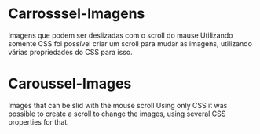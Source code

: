 # Carrosssel-Imagens
Imagens que podem ser deslizadas com o scroll do mause
Utilizando somente CSS foi possível criar um scroll para mudar as imagens, utilizando várias propriedades do CSS para isso.


# Caroussel-Images
Images that can be slid with the mouse scroll
Using only CSS it was possible to create a scroll to change the images, using several CSS properties for that.
